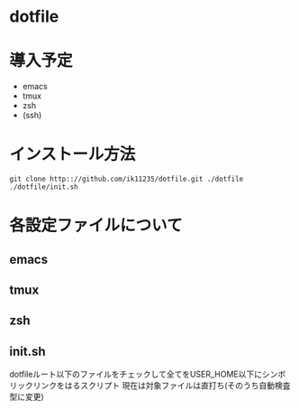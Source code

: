 dotfile
==================================

# 導入予定
* emacs
* tmux
* zsh
* (ssh)

# インストール方法
    git clone http:://github.com/ik11235/dotfile.git ./dotfile
    ./dotfile/init.sh

# 各設定ファイルについて
## emacs

## tmux

## zsh

## init.sh
 dotfileルート以下のファイルをチェックして全てをUSER_HOME以下にシンボリックリンクをはるスクリプト
 現在は対象ファイルは直打ち(そのうち自動検査型に変更)